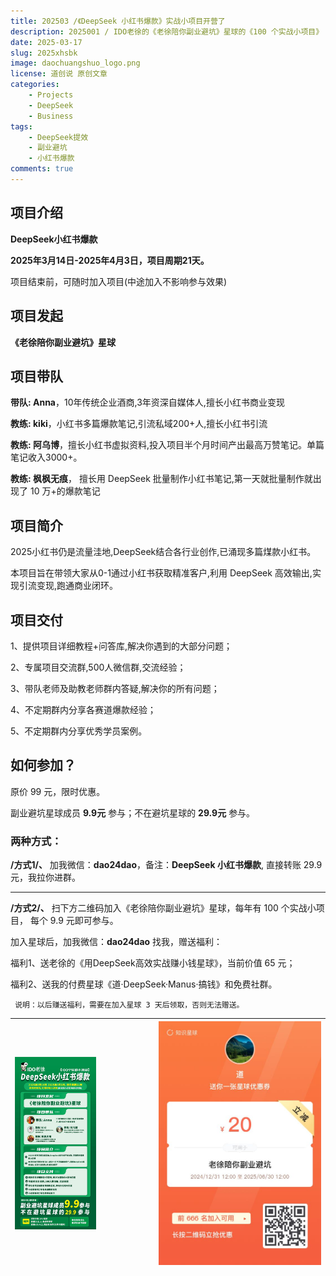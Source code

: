 ```yaml
---
title: 202503 /《DeepSeek 小红书爆款》实战小项目开营了
description: 2025001 / IDO老徐的《老徐陪你副业避坑》星球的《100 个实战小项目》
date: 2025-03-17
slug: 2025xhsbk
image: daochuangshuo_logo.png
license: 道创说 原创文章
categories:
    - Projects
    - DeepSeek
    - Business
tags:
    - DeepSeek提效
    - 副业避坑
    - 小红书爆款
comments: true
---
```



## 项目介绍
**DeepSeek小红书爆款**

**2025年3月14日-2025年4月3日，项目周期21天。**

项目结束前，可随时加入项目(中途加入不影响参与效果)

## 项目发起 
**《老徐陪你副业避坑》星球**
## 项目带队
**带队: Anna**，10年传统企业酒商,3年资深自媒体人,擅长小红书商业变现

**教练: kiki**，小红书多篇爆款笔记,引流私域200+人,擅长小红书引流

**教练: 阿乌博**，擅长小红书虚拟资料,投入项目半个月时间产出最高万赞笔记。单篇笔记收入3000+。

**教练: 枫枫无痕**， 擅长用 DeepSeek 批量制作小红书笔记,第一天就批量制作就出现了 10 万+的爆款笔记

## 项目简介
2025小红书仍是流量洼地,DeepSeek结合各行业创作,已涌现多篇煤款小红书。

本项目旨在带领大家从0-1通过小红书获取精准客户,利用 DeepSeek 高效输出,实现引流变现,跑通商业闭环。

## 项目交付
1、提供项目详细教程+问答库,解决你遇到的大部分问题；

2、专属项目交流群,500人微信群,交流经验；

3、带队老师及助教老师群内答疑,解决你的所有问题；

4、不定期群内分享各赛道爆款经验；

5、不定期群内分享优秀学员案例。

## 如何参加？
原价 99 元，限时优惠。

副业避坑星球成员 **9.9元** 参与；不在避坑星球的 **29.9元** 参与。

### 两种方式：

**/方式1/、** 加我微信：**dao24dao**，备注：**DeepSeek 小红书爆款**, 直接转账 29.9元，我拉你进群。

--- 

**/方式2/、** 扫下方二维码加入《老徐陪你副业避坑》星球，每年有 100 个实战小项目， 每个 9.9 元即可参与。

加入星球后，加我微信：**dao24dao** 找我，赠送福利：

福利1、送老徐的《用DeepSeek高效实战赚小钱星球》，当前价值 65 元；

福利2、送我的付费星球《道·DeepSeek·Manus·搞钱》和免费社群。

` 说明：以后赚送福利，需要在加入星球 3 天后领取，否则无法赠送。`

|<div style="width:60%">![](xhs.jpeg)</div>|![](yhq.jpeg)|
|---|---|

